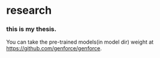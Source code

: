 # research

### this is my thesis.

You can take the pre-trained models(in model dir) weight at https://github.com/genforce/genforce.